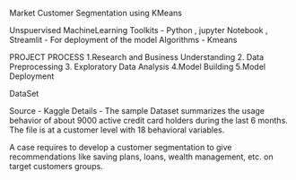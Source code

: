 Market Customer Segmentation using KMeans 

Unspuervised MachineLearning
Toolkits - Python , jupyter Notebook , Streamlit - For deployment of the model
Algorithms - Kmeans

PROJECT PROCESS
1.Research and Business Understanding
2. Data Preprocessing
3. Exploratory Data Analysis
4.Model Building
5.Model Deployment

DataSet 

Source - Kaggle
Details - The sample Dataset summarizes the usage behavior of about 9000 active credit card holders during the last 6 months. The file is at a customer level with 18 behavioral variables.

A case requires to develop a customer segmentation to give recommendations like saving plans, loans, wealth management, etc. on target customers groups.
